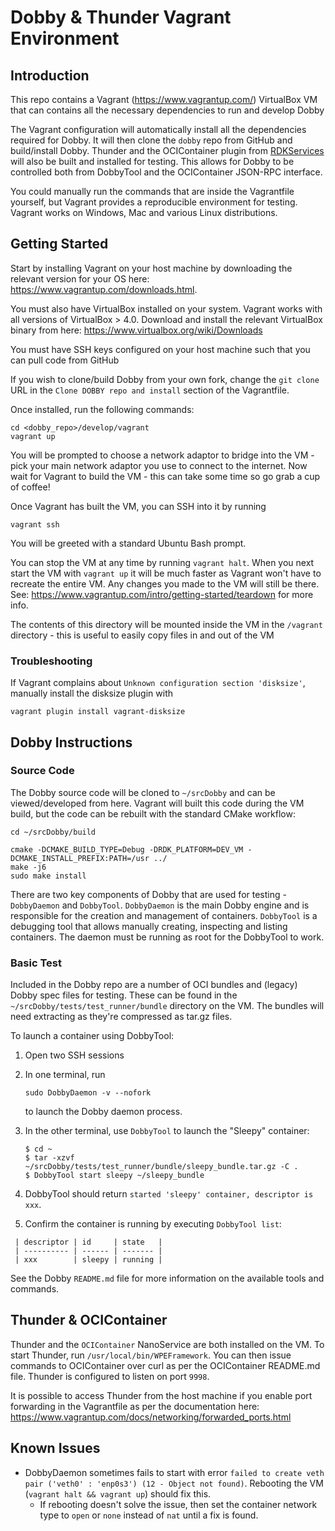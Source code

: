 # Dobby & Thunder Vagrant Environment
## Introduction
This repo contains a Vagrant (https://www.vagrantup.com/) VirtualBox VM that can contains all the necessary dependencies to run and develop Dobby

The Vagrant configuration will automatically install all the dependencies required for Dobby. It will then clone the `dobby` repo from GitHub and build/install Dobby. Thunder and the OCIContainer plugin from [RDKServices](https://github.com/rdkcentral/rdkservices) will also be built and installed for testing. This allows for Dobby to be controlled both from DobbyTool and the OCIContainer JSON-RPC interface.

You could manually run the commands that are inside the Vagrantfile yourself, but Vagrant provides a reproducible environment for testing. Vagrant works on Windows, Mac and various Linux distributions.


## Getting Started
Start by installing Vagrant on your host machine by downloading the relevant version for your OS here: https://www.vagrantup.com/downloads.html.

You must also have VirtualBox installed on your system. Vagrant works with all versions of VirtualBox > 4.0. Download and install the relevant VirtualBox binary from here: https://www.virtualbox.org/wiki/Downloads

You must have SSH keys configured on your host machine such that you can pull code from GitHub

If you wish to clone/build Dobby from your own fork, change the `git clone` URL in the `Clone DOBBY repo and install` section of the Vagrantfile.

Once installed, run the following commands:

```
cd <dobby_repo>/develop/vagrant
vagrant up
```
You will be prompted to choose a network adaptor to bridge into the VM - pick your main network adaptor you use to connect to the internet. Now wait for Vagrant to build the VM - this can take some time so go grab a cup of coffee!

Once Vagrant has built the VM, you can SSH into it by running

```
vagrant ssh
```

You will be greeted with a standard Ubuntu Bash prompt.

You can stop the VM at any time by running `vagrant halt`. When you next start the VM with `vagrant up` it will be much faster as Vagrant won't have to recreate the entire VM. Any changes you made to the VM will still be there. See: https://www.vagrantup.com/intro/getting-started/teardown for more info.

The contents of this directory will be mounted inside the VM in the `/vagrant` directory - this is useful to easily copy files in and out of the VM

### Troubleshooting
If Vagrant complains about `Unknown configuration section 'disksize'`, manually install the disksize plugin with
```
vagrant plugin install vagrant-disksize
```

## Dobby Instructions
### Source Code

The Dobby source code will be cloned to `~/srcDobby` and can be viewed/developed from here. Vagrant will built this code during the VM build, but the code can be rebuilt with the standard CMake workflow:

```
cd ~/srcDobby/build

cmake -DCMAKE_BUILD_TYPE=Debug -DRDK_PLATFORM=DEV_VM -DCMAKE_INSTALL_PREFIX:PATH=/usr ../
make -j6
sudo make install
```

There are two key components of Dobby that are used for testing - `DobbyDaemon` and `DobbyTool`. `DobbyDaemon` is the main Dobby engine and is responsible for the creation and management of containers. `DobbyTool` is a debugging tool that allows manually creating, inspecting and listing containers. The daemon must be running as root for the DobbyTool to work.

### Basic Test

Included in the Dobby repo are a number of OCI bundles and (legacy) Dobby spec files for testing. These can be found in the `~/srcDobby/tests/test_runner/bundle` directory on the VM. The bundles will need extracting as they're compressed as tar.gz files.

To launch a container using DobbyTool:

1. Open two SSH sessions

2. In one terminal, run

   `sudo DobbyDaemon -v --nofork`

   to launch the Dobby daemon process.

3. In the other terminal, use `DobbyTool` to launch the "Sleepy" container:

    ```
    $ cd ~
    $ tar -xzvf ~/srcDobby/tests/test_runner/bundle/sleepy_bundle.tar.gz -C .
    $ DobbyTool start sleepy ~/sleepy_bundle
    ```

4. DobbyTool should return `started 'sleepy' container, descriptor is xxx`.

5. Confirm the container is running by executing `DobbyTool list`:

```
 | descriptor | id     | state   |
 | ---------- | ------ | ------- |
 | xxx        | sleepy | running |
```

See the Dobby `README.md` file for more information on the available tools and commands.

## Thunder & OCIContainer

Thunder and the `OCIContainer` NanoService are both installed on the VM. To start Thunder, run `/usr/local/bin/WPEFramework`. You can then issue commands to OCIContainer over curl as per the OCIContainer README.md file. Thunder is configured to listen on port `9998`.

It is possible to access Thunder from the host machine if you enable port forwarding in the Vagrantfile as per the documentation here: https://www.vagrantup.com/docs/networking/forwarded_ports.html


## Known Issues

* DobbyDaemon sometimes fails to start with error `failed to create veth pair ('veth0' : 'enp0s3') (12 - Object not found)`. Rebooting the VM (`vagrant halt && vagrant up`) should fix this.
    * If rebooting doesn't solve the issue, then set the container network type to `open` or `none` instead of `nat` until a fix is found.
